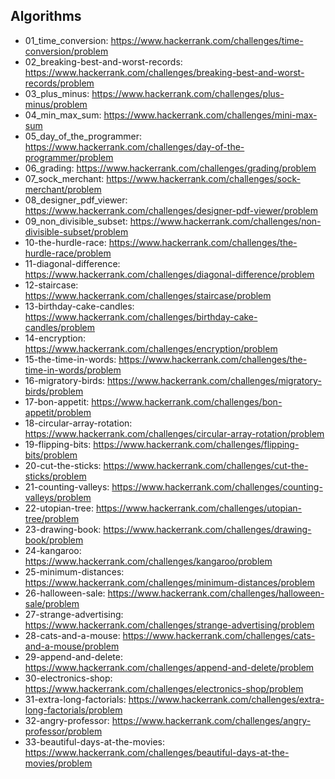 ## Algorithms

  * 01_time_conversion: https://www.hackerrank.com/challenges/time-conversion/problem
  * 02_breaking-best-and-worst-records: https://www.hackerrank.com/challenges/breaking-best-and-worst-records/problem
  * 03_plus_minus: https://www.hackerrank.com/challenges/plus-minus/problem
  * 04_min_max_sum: https://www.hackerrank.com/challenges/mini-max-sum
  * 05_day_of_the_programmer: https://www.hackerrank.com/challenges/day-of-the-programmer/problem
  * 06_grading: https://www.hackerrank.com/challenges/grading/problem
  * 07_sock_merchant: https://www.hackerrank.com/challenges/sock-merchant/problem
  * 08_designer_pdf_viewer: https://www.hackerrank.com/challenges/designer-pdf-viewer/problem
  * 09_non_divisible_subset: https://www.hackerrank.com/challenges/non-divisible-subset/problem
  * 10-the-hurdle-race: https://www.hackerrank.com/challenges/the-hurdle-race/problem
  * 11-diagonal-difference: https://www.hackerrank.com/challenges/diagonal-difference/problem
  * 12-staircase: https://www.hackerrank.com/challenges/staircase/problem
  * 13-birthday-cake-candles: https://www.hackerrank.com/challenges/birthday-cake-candles/problem
  * 14-encryption: https://www.hackerrank.com/challenges/encryption/problem
  * 15-the-time-in-words: https://www.hackerrank.com/challenges/the-time-in-words/problem
  * 16-migratory-birds: https://www.hackerrank.com/challenges/migratory-birds/problem
  * 17-bon-appetit: https://www.hackerrank.com/challenges/bon-appetit/problem
  * 18-circular-array-rotation: https://www.hackerrank.com/challenges/circular-array-rotation/problem
  * 19-flipping-bits: https://www.hackerrank.com/challenges/flipping-bits/problem
  * 20-cut-the-sticks: https://www.hackerrank.com/challenges/cut-the-sticks/problem
  * 21-counting-valleys: https://www.hackerrank.com/challenges/counting-valleys/problem
  * 22-utopian-tree: https://www.hackerrank.com/challenges/utopian-tree/problem
  * 23-drawing-book: https://www.hackerrank.com/challenges/drawing-book/problem
  * 24-kangaroo: https://www.hackerrank.com/challenges/kangaroo/problem
  * 25-minimum-distances: https://www.hackerrank.com/challenges/minimum-distances/problem
  * 26-halloween-sale: https://www.hackerrank.com/challenges/halloween-sale/problem
  * 27-strange-advertising: https://www.hackerrank.com/challenges/strange-advertising/problem
  * 28-cats-and-a-mouse: https://www.hackerrank.com/challenges/cats-and-a-mouse/problem
  * 29-append-and-delete: https://www.hackerrank.com/challenges/append-and-delete/problem
  * 30-electronics-shop: https://www.hackerrank.com/challenges/electronics-shop/problem
  * 31-extra-long-factorials: https://www.hackerrank.com/challenges/extra-long-factorials/problem
  * 32-angry-professor: https://www.hackerrank.com/challenges/angry-professor/problem
  * 33-beautiful-days-at-the-movies: https://www.hackerrank.com/challenges/beautiful-days-at-the-movies/problem
